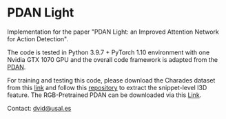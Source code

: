 # PDAN Light
Implementation for the paper "PDAN Light: an Improved Attention Network for Action Detection".

The code is tested in Python 3.9.7 + PyTorch 1.10 environment with one Nvidia GTX 1070 GPU and the overall code framework is adapted from the [PDAN](https://github.com/dairui01/PDAN).

For training and testing this code, please download the Charades dataset from this [link](https://prior.allenai.org/projects/charades) and follow this [repository](https://github.com/piergiaj/pytorch-i3d) to extract the snippet-level I3D feature. The RGB-Pretrained PDAN can be downloaded via this [Link](https://mybox.inria.fr/f/9fa53012b2684cb588b5/?dl=1).


Contact: dvid@usal.es

